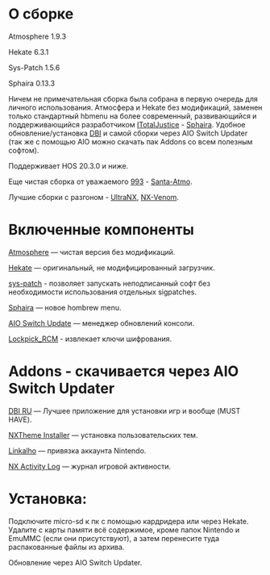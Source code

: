 
# О сборке

Atmosphere 1.9.3

Hekate 6.3.1

Sys-Patch 1.5.6

Sphaira 0.13.3

Ничем не примечательная сборка была собрана в первую очередь для личного использования. Атмосфера и Hekate без модификаций, заменен только стандартный hbmenu на более современный, развивающийся и поддерживающийся разработчиком [ITotalJustice](https://github.com/ITotalJustice) - [Sphaira](https://github.com/ITotalJustice/sphaira). Удобное обновление/установка [DBI](https://4pda.to/forum/index.php?showtopic=939714&st=1100#entry86288632) и самой сборки через AIO Switch Updater (так же с помощью AIO можно скачать пак Addons со всем полезным софтом).

Поддерживает HOS 20.3.0 и ниже.

Еще чистая сборка от уважаемого [993](https://4pda.to/forum/index.php?showuser=1516280) - [Santa-Atmo](https://santa-atmo.ru/nintendo-switch/).

Лучшие сборки с разгоном - [UltraNX](https://github.com/Ultra-NX/UltraNX), [NX-Venom](https://github.com/CatcherITGF/NX-Venom).

#  Включенные компоненты
[Atmosphere](https://github.com/Atmosphere-NX/Atmosphere) — чистая версия без модификаций.

[Hekate](https://github.com/ctcaer/hekate/releases) — оригинальный, не модифицированный загрузчик.

[sys-patch](https://github.com/impeeza/sys-patch) - позволяет запускать неподписанный софт без необходимости использования отдельных sigpatches.

[Sphaira](https://github.com/ITotalJustice/sphaira) — новое hombrew menu.

[AIO Switch Update](https://github.com/HamletDuFromage/aio-switch-updater) — менеджер обновлений консоли.

[Lockpick_RCM](https://github.com/saneki/Lockpick_RCM) - извлекает ключи шифрования.

# Addons - скачивается через AIO Switch Updater

[DBI RU](https://4pda.to/forum/index.php?showtopic=939714&st=1100#entry86288632) — Лучшее приложение для установки игр и вообще (MUST HAVE).

[NXTheme Installer](https://github.com/exelix11/SwitchThemeInjector) — установка пользовательских тем.

[Linkalho](https://gbatemp.net/download/linkalho.38822/) — привязка аккаунта Nintendo.

[NX Activity Log](https://github.com/zdm65477730/NX-Activity-Log) — журнал игровой активности.

# Установка: 
Подключите micro-sd к пк с помощью кардридера или через Hekate. Удалите с карты памяти всё содержимое, кроме папок Nintendo и EmuMMC (если они присутствуют), а затем перенесите туда распакованные файлы из архива.

Обновление через AIO Switch Updater.

